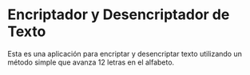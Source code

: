 # Encriptador y Desencriptador de Texto

Esta es una aplicación para encriptar y desencriptar texto utilizando un método simple que avanza 12 letras en el alfabeto.

